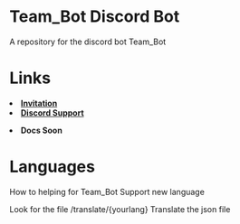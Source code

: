 # Team_Bot Discord Bot</b>

A repository for the discord bot Team_Bot

# <b>Links</b>

[<li><b>Invitation</b></li>](https://discord.com/oauth2/authorize?client_id=747171072364773466&scope=bot&permissions=272657471)
[<li><b>Discord Support</b></li>](https://teambot16.webnode.es)
<li><b>Docs Soon</b></li>

# Languages

How to helping for Team_Bot Support new language

Look for the file /translate/{yourlang}
Translate the json file
